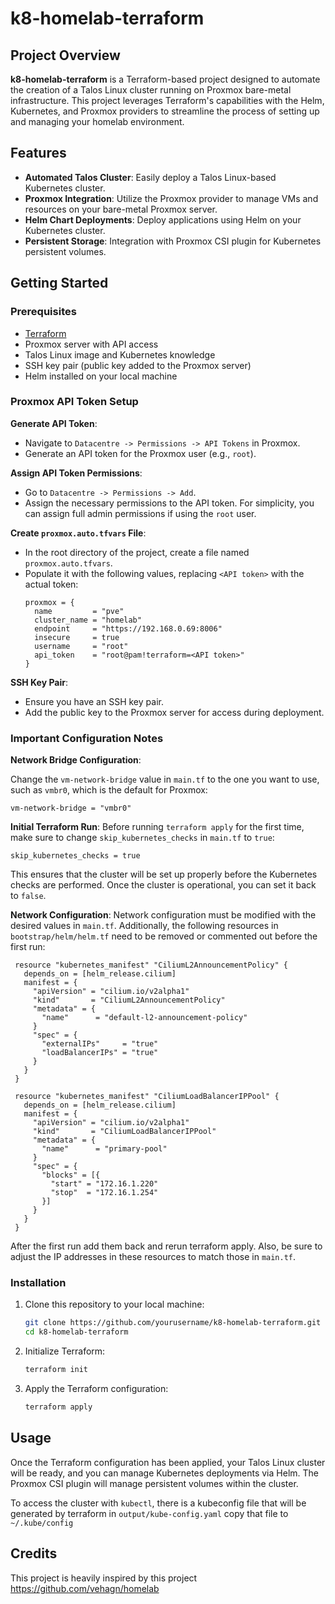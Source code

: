 
# k8-homelab-terraform

## Project Overview

**k8-homelab-terraform** is a Terraform-based project designed to automate the creation of a Talos Linux cluster running on Proxmox bare-metal infrastructure. This project leverages Terraform's capabilities with the Helm, Kubernetes, and Proxmox providers to streamline the process of setting up and managing your homelab environment.

## Features

- **Automated Talos Cluster**: Easily deploy a Talos Linux-based Kubernetes cluster.
- **Proxmox Integration**: Utilize the Proxmox provider to manage VMs and resources on your bare-metal Proxmox server.
- **Helm Chart Deployments**: Deploy applications using Helm on your Kubernetes cluster.
- **Persistent Storage**: Integration with Proxmox CSI plugin for Kubernetes persistent volumes.

## Getting Started

### Prerequisites

- [Terraform](https://www.terraform.io/downloads)
- Proxmox server with API access
- Talos Linux image and Kubernetes knowledge
- SSH key pair (public key added to the Proxmox server)
- Helm installed on your local machine

### Proxmox API Token Setup

**Generate API Token**: 
   - Navigate to `Datacentre -> Permissions -> API Tokens` in Proxmox.
   - Generate an API token for the Proxmox user (e.g., `root`).

**Assign API Token Permissions**:
   - Go to `Datacentre -> Permissions -> Add`.
   - Assign the necessary permissions to the API token. For simplicity, you can assign full admin permissions if using the `root` user.

**Create `proxmox.auto.tfvars` File**:
   - In the root directory of the project, create a file named `proxmox.auto.tfvars`.
   - Populate it with the following values, replacing `<API token>` with the actual token:
     ```hcl
     proxmox = {
       name         = "pve"
       cluster_name = "homelab"
       endpoint     = "https://192.168.0.69:8006"
       insecure     = true
       username     = "root"
       api_token    = "root@pam!terraform=<API token>"
     }

**SSH Key Pair**:
   - Ensure you have an SSH key pair.
   - Add the public key to the Proxmox server for access during deployment.

### Important Configuration Notes
 
**Network Bridge Configuration**:

   Change the `vm-network-bridge` value in `main.tf`  to the one you want to use, such as `vmbr0`, which is the default for Proxmox:
   ```hcl
   vm-network-bridge = "vmbr0"
   ```

**Initial Terraform Run**:
   Before running `terraform apply` for the first time, make sure to change `skip_kubernetes_checks` in `main.tf` to `true`:
   ```hcl
   skip_kubernetes_checks = true
   ```
   This ensures that the cluster will be set up properly before the Kubernetes checks are performed. Once the cluster is operational, you can set it back to `false`.

**Network Configuration**:
   Network configuration must be modified with the desired values in `main.tf`. Additionally, the following resources in `bootstrap/helm/helm.tf` need to be removed or commented out before the first run:
   ```hcl
    resource "kubernetes_manifest" "CiliumL2AnnouncementPolicy" {
      depends_on = [helm_release.cilium]
      manifest = {
        "apiVersion" = "cilium.io/v2alpha1"
        "kind"       = "CiliumL2AnnouncementPolicy"
        "metadata" = {
          "name"      = "default-l2-announcement-policy"
        }
        "spec" = {
          "externalIPs"     = "true"
          "loadBalancerIPs" = "true"
        }
      }
    }

    resource "kubernetes_manifest" "CiliumLoadBalancerIPPool" {
      depends_on = [helm_release.cilium]
      manifest = {
        "apiVersion" = "cilium.io/v2alpha1"
        "kind"       = "CiliumLoadBalancerIPPool"
        "metadata" = {
          "name"      = "primary-pool"
        }
        "spec" = {
          "blocks" = [{
            "start" = "172.16.1.220"
            "stop"  = "172.16.1.254"
          }]
        }
      }
    }
   ```
   After the first run add them back and rerun terraform apply. Also, be sure to adjust the IP addresses in these resources to match those in `main.tf`.

### Installation

1. Clone this repository to your local machine:
   ```bash
   git clone https://github.com/yourusername/k8-homelab-terraform.git
   cd k8-homelab-terraform
   ```

2. Initialize Terraform:
   ```bash
   terraform init
   ```

3. Apply the Terraform configuration:
   ```bash
   terraform apply
   ```

## Usage

Once the Terraform configuration has been applied, your Talos Linux cluster will be ready, and you can manage Kubernetes deployments via Helm. The Proxmox CSI plugin will manage persistent volumes within the cluster.

To access the cluster with `kubectl`, there is a kubeconfig file that will be generated by terraform in `output/kube-config.yaml`
copy that file to `~/.kube/config`

## Credits
This project is heavily inspired by this project https://github.com/vehagn/homelab